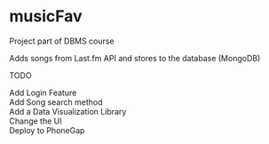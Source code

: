 # musicFav
Project part of DBMS course

Adds songs from Last.fm API and stores to the database (MongoDB)

TODO

Add Login Feature <br/>
Add Song search method  <br/>
Add a Data Visualization Library  <br/>
Change the UI <br/>
Deploy to PhoneGap  <br/>

